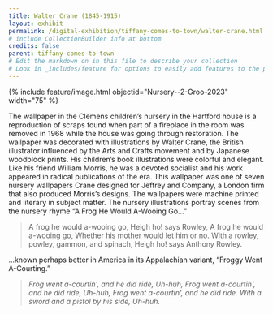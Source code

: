 ```yaml
---
title: Walter Crane (1845-1915)
layout: exhibit
permalink: /digital-exhibition/tiffany-comes-to-town/walter-crane.html
# include CollectionBuilder info at bottom
credits: false
parent: tiffany-comes-to-town
# Edit the markdown on in this file to describe your collection
# Look in _includes/feature for options to easily add features to the page
---
```


{% include feature/image.html objectid="Nursery--2-Groo-2023" width="75" %}

The wallpaper in the Clemens children’s nursery in the Hartford house is a reproduction of scraps found when part of a fireplace in the room was removed in 1968 while the house was going through restoration. The wallpaper was decorated with illustrations by Walter Crane, the British illustrator influenced by the Arts and Crafts movement and by Japanese woodblock prints. His children’s book illustrations were colorful and elegant. Like his friend William Morris, he was a devoted socialist and his work appeared in radical publications of the era. This wallpaper was one of seven nursery wallpapers Crane designed for Jeffrey and Company, a London firm that also produced Morris’s designs. The wallpapers were machine printed and literary in subject matter. 
The nursery illustrations portray scenes from the nursery rhyme “A Frog He Would A-Wooing Go…” 

<blockquote>
A frog he would a-wooing go,
Heigh ho! says Rowley,
A frog he would a-wooing go,
Whether his mother would let him or no.
With a rowley, powley, gammon, and spinach,
Heigh ho! says Anthony Rowley.
</blockquote>

…known perhaps better in America in its Appalachian variant, “Froggy Went A-Courting.”

> *Frog went a-courtin', and he did ride, Uh-huh,*
> *Frog went a-courtin', and he did ride, Uh-huh,*
> *Frog went a-courtin', and he did ride.*
> *With a sword and a pistol by his side, Uh-huh.*
